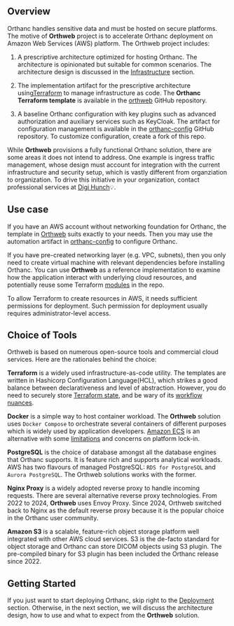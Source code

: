 ## Overview

Orthanc handles sensitive data and must be hosted on secure platforms. The motive of **Orthweb** project is to accelerate Orthanc deployment on Amazon Web Services (AWS) platform. The Orthweb project includes:

1. A prescriptive architecture optimized for hosting Orthanc. The architecture is opinionated but suitable for common scenarios. The architecture design is discussed in the [Infrastructure](../design/infrastructure.md) section.

2. The implementation artifact for the prescriptive architecture using[Terraform](https://www.terraform.io/) to manage infrastructure as code. The **Orthanc Terraform template** is available in the [orthweb](https://github.com/digihunch/orthweb) GitHub repository.

3. A baseline Orthanc configuration with key plugins such as advanced authorization and auxiliary services such as KeyCloak. The artifact for configuration management is available in the [orthanc-config](https://github.com/digihunchinc/orthanc-config) GitHub repository. To customize configuration, create a fork of this repo.

While **Orthweb** provisions a fully functional Orthanc solution, there are some areas it does not intend to address. One example is ingress traffic management, whose design must account for integration with the current infrastructure and security setup, which is vastly different from organziation to organization. To drive this initiative in your organization, contact professional services at [Digi Hunch](https://www.digihunch.com)💡.

## Use case

If you have an AWS account without networking foundation for Orthanc, the template in [Orthweb](https://github.com/digihunch/orthweb) suits exactly to your needs. Then you may use the automation artifact in [orthanc-config](https://github.com/digihunchinc/orthanc-config) to configure Orthanc. 

If you have pre-created networking layer (e.g. VPC, subnets), then you only need to create virtual machine with relevant dependencies before installing Orthanc. You can use **Orthweb** as a reference implementation to examine how the application interact with underlying cloud resources, and potentially reuse some Terraform [modules](https://github.com/digihunch/orthweb/tree/main/terraform/modules) in the repo. 

To allow Terraform to create resources in AWS, it needs sufficient permissions for deployment. Such permission for deployment usually requires administrator-level access.

## Choice of Tools

Orthweb is based on numerous open-source tools and commercial cloud services. Here are the rationales behind the choice:

**Terraform** is a widely used infrastructure-as-code utility. The templates are written in Hashicorp Configuration Language(HCL), which strikes a good balance between declarativeness and level of abstraction. However, you do need to securely store [Terraform state](https://developer.hashicorp.com/terraform/language/state), and be wary of its [workflow nuances](https://itnext.io/pains-in-terraform-collaboration-249a56b4534e). 

**Docker** is a simple way to host container workload. The **Orthweb** solution uses `Docker Compose` to orchestrate several containers of different purposes which is widely used by application developers. [Amazon ECS](https://aws.amazon.com/ecs/) is an alternative with some [limitations](https://github.com/digihunch/orthweb/issues/1#issuecomment-852669561) and concerns on platform lock-in.

**PostgreSQL** is the choice of database amongst all the database engines that Orthanc supports. It is feature rich and supports analytical workloads. AWS has two flavours of managed PostgreSQL: `RDS for PostgreSQL` and `Aurora PostgreSQL`. The Orthweb solutions works with the former. 

**Nginx Proxy** is a widely adopted reverse proxy to handle incoming requests. There are several alternative reverse proxy technologies. From 2022 to 2024, **Orthweb** uses Envoy Proxy. Since 2024, Orthweb switched back to Nginx as the default reverse proxy because it is the popular choice in the Orthanc user community.

**Amazon S3** is a scalable, feature-rich object storage platform well integrated with other AWS cloud services. S3 is the de-facto standard for object storage and Orthanc can store DICOM objects using S3 plugin. The pre-compiled binary for S3 plugin has been included the Orthanc release since 2022.


## Getting Started

If you just want to start deploying Orthanc, skip right to the [Deployment](../deployment/preparation.md) section. Otherwise, in the next section, we will discuss the architecture design, how to use and what to expect from the **Orthweb** solution.